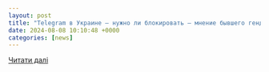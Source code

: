 ```yaml
---
layout: post
title: "Telegram в Украине — нужно ли блокировать — мнение бывшего гендиректора Google в Украине / NV"
date: 2024-08-08 10:10:48 +0000
categories: [news]
---
```


[Читати далі](https://biz.nv.ua/markets/telegram-v-ukraine-nuzhno-li-blokirovat-mnenie-byvshego-gendirektora-google-v-ukraine-50441265.html)
